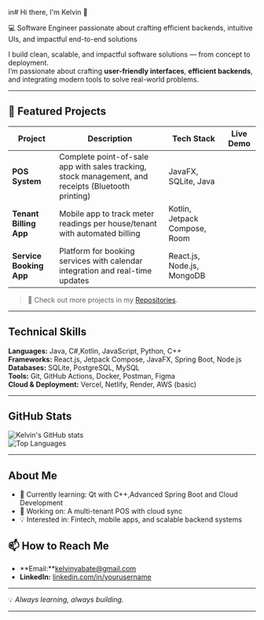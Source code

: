 in# Hi there, I'm Kelvin 👋

💻 Software Engineer passionate about crafting efficient backends, intuitive UIs, and impactful end-to-end solutions

I build clean, scalable, and impactful software solutions — from concept to deployment.  
I’m passionate about crafting **user-friendly interfaces**, **efficient backends**, and integrating modern tools to solve real-world problems.

---

## 🚀 Featured Projects

| Project | Description | Tech Stack | Live Demo |
|---------|-------------|------------|-----------|
| **POS System** | Complete point-of-sale app with sales tracking, stock management, and receipts (Bluetooth printing) | JavaFX, SQLite, Java | |
| **Tenant Billing App** | Mobile app to track meter readings per house/tenant with automated billing | Kotlin, Jetpack Compose, Room | |
| **Service Booking App** | Platform for booking services with calendar integration and real-time updates | React.js, Node.js, MongoDB | |

> 📌 Check out more projects in my [Repositories](https://github.com/king36ix?tab=repositories).

---

## Technical Skills

**Languages:** Java, C#,Kotlin, JavaScript, Python, C++  
**Frameworks:** React.js, Jetpack Compose, JavaFX, Spring Boot, Node.js  
**Databases:** SQLite, PostgreSQL, MySQL  
**Tools:** Git, GitHub Actions, Docker, Postman, Figma  
**Cloud & Deployment:** Vercel, Netlify, Render, AWS (basic)  

---

## GitHub Stats

![Kelvin's GitHub stats](https://github-readme-stats.vercel.app/api?username=king36ix&show_icons=true&theme=tokyonight)  
![Top Languages](https://github-readme-stats.vercel.app/api/top-langs/?username=king36ix&layout=compact&theme=tokyonight)


---
## About Me
- 🌱 Currently learning: Qt with C++,Advanced Spring Boot  and Cloud Development
- 🔭 Working on: A multi-tenant POS with cloud sync
- 💡 Interested in: Fintech, mobile apps, and scalable backend systems


## 📫 How to Reach Me

- **Email:**kelvinyabate@gmail.com
- **LinkedIn:** [linkedin.com/in/yourusername](https://www.linkedin.com/in/kelvin-nyabuto-2b3021121/)  


---

💡 *Always learning, always building.*

---

